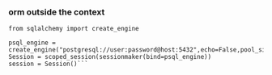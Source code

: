 ### orm outside the context ###

```from sqlalchemy.orm import scoped_session, sessionmaker
from sqlalchemy import create_engine

psql_engine = create_engine("postgresql://user:password@host:5432",echo=False,pool_size=10,max_overflow=10)
Session = scoped_session(sessionmaker(bind=psql_engine))
session = Session()```


